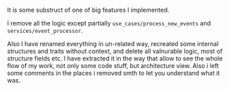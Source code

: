 It is some substruct of one of big features I implemented.

I remove all the logic except partially `use_cases/process_new_events` and `services/event_processor`.

Also I have renamed everything in un-related way, recreated some internal structures and traits without context, and delete all valnurable logic, most of structure fields etc.
I have extracted it in the way that allow to see the whole flow of my work, not only some code stuff, but architecture view.
Also i left some comments in the places i removed smth to let you understand what it was.